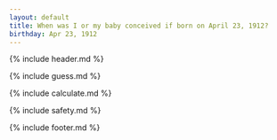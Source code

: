 ```yaml
---
layout: default
title: When was I or my baby conceived if born on April 23, 1912?
birthday: Apr 23, 1912
---
```


{% include header.md %}

{% include guess.md %}

{% include calculate.md %}

{% include safety.md %}

{% include footer.md %}



